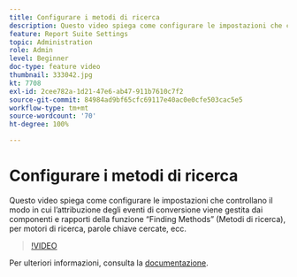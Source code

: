 ```yaml
---
title: Configurare i metodi di ricerca
description: Questo video spiega come configurare le impostazioni che controllano il modo in cui l’attribuzione degli eventi di conversione viene gestita dai componenti e rapporti della funzione “Finding Methods” (Metodi di ricerca), per motori di ricerca, parole chiave cercate, ecc.
feature: Report Suite Settings
topic: Administration
role: Admin
level: Beginner
doc-type: feature video
thumbnail: 333042.jpg
kt: 7708
exl-id: 2cee782a-1d21-47e6-ab47-911b7610c7f2
source-git-commit: 84984ad9bf65cfc69117e40ac0e0cfe503cac5e5
workflow-type: tm+mt
source-wordcount: '70'
ht-degree: 100%

---
```


# Configurare i metodi di ricerca

Questo video spiega come configurare le impostazioni che controllano il modo in cui l’attribuzione degli eventi di conversione viene gestita dai componenti e rapporti della funzione “Finding Methods” (Metodi di ricerca), per motori di ricerca, parole chiave cercate, ecc.

>[!VIDEO](https://video.tv.adobe.com/v/333042/?quality=12&learn=on)

Per ulteriori informazioni, consulta la [documentazione](https://experienceleague.adobe.com/docs/analytics/admin/admin-tools/finding-methods.html?lang=it).
